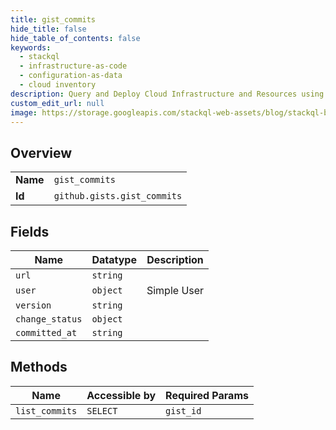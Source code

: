 ```yaml
---
title: gist_commits
hide_title: false
hide_table_of_contents: false
keywords:
  - stackql
  - infrastructure-as-code
  - configuration-as-data
  - cloud inventory
description: Query and Deploy Cloud Infrastructure and Resources using SQL
custom_edit_url: null
image: https://storage.googleapis.com/stackql-web-assets/blog/stackql-blog-post-featured-image.png
---
```

  
    

## Overview
<table><tbody>
<tr><td><b>Name</b></td><td><code>gist_commits</code></td></tr>
<tr><td><b>Id</b></td><td><code>github.gists.gist_commits</code></td></tr>
</tbody></table>

## Fields
| Name | Datatype | Description |
| ---- | -------- | ----------- |
| `url` | `string` |  |
| `user` | `object` | Simple User |
| `version` | `string` |  |
| `change_status` | `object` |  |
| `committed_at` | `string` |  |
## Methods
| Name | Accessible by | Required Params |
| ---- | ------------- | --------------- |
| `list_commits` | `SELECT` | `gist_id` |
